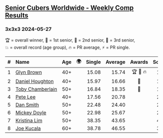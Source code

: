 <style>table {white-space: nowrap;}</style>
<link rel="stylesheet" type="text/css" href="/scw-comp/css/flags.css" />

## [Senior Cubers Worldwide - Weekly Comp Results](/scw-comp/results/)
### 3x3x3 2024-05-27

<span style="white-space: nowrap;">🏆 = overall winner</span>, <span style="white-space: nowrap;">🥇 = 1st senior</span>, <span style="white-space: nowrap;">🥈 = 2nd senior</span>, <span style="white-space: nowrap;">🥉 = 3rd senior</span>, <span style="white-space: nowrap;">💥 = overall record (age group)</span>, <span style="white-space: nowrap;">🔥 = PR average</span>, <span style="white-space: nowrap;">⚡ = PR single</span>.

| # | Name | Age | 🌍 | Single | Average | Awards | Solve 1 | Solve 2 | Solve 3 | Solve 4 | Solve 5 | Video |
| :--: | :-- | :--: | :--: | --: | --: | :--: | --: | --: | --: | --: | --: | :-- |
| 1 | [Glyn Brown](../../persons/glyn_brown/333.md) | 40+ | <i class="flag flag-GB" /> | 15.08 | 15.74 | 🏆 🥇 🔥 | 19.09 | 15.37 | 15.08 | 16.73 | 15.13 | [Desktop](https://www.facebook.com/events/838099921518555/permalink/845938967401317) / [Mobile](https://m.facebook.com/events/838099921518555?view=permalink&id=845938967401317) |
| 2 | [Daniel Houghton](../../persons/daniel_houghton/333.md) | 40+ | <i class="flag flag-CH" /> | 15.97 | 16.66 | 🥈 | 16.23 | 17.86 | 15.97 | 16.44 | 17.32 | [Desktop](https://www.facebook.com/events/838099921518555/permalink/845914530737094) / [Mobile](https://m.facebook.com/events/838099921518555?view=permalink&id=845914530737094) |
| 3 | [Toby Chamberlain](../../persons/toby_chamberlain/333.md) | 50+ | <i class="flag flag-AU" /> | 16.84 | 18.35 | 🥉 | 18.76 | 17.53 | 18.75 | 21.33 | 16.84 | [Desktop](https://www.facebook.com/events/838099921518555/permalink/846199237375290) / [Mobile](https://m.facebook.com/events/838099921518555?view=permalink&id=846199237375290) |
| 4 | [Pete Lee](../../persons/pete_lee/333.md) | 40+ | <i class="flag flag-GB" /> | 17.56 | 20.78 |  | 23.06 | 20.90 | 17.56 | 18.39 | 27.56 | [Desktop](https://www.facebook.com/events/838099921518555/permalink/842974374364443) / [Mobile](https://m.facebook.com/events/838099921518555?view=permalink&id=842974374364443) |
| 5 | [Dan Smith](../../persons/dan_smith/333.md) | 50+ | <i class="flag flag-US" /> | 22.48 | 24.40 |  | 26.62 | 23.53 | 25.13 | 22.48 | 24.54 | [Desktop](https://www.facebook.com/events/838099921518555/permalink/843653377629876) / [Mobile](https://m.facebook.com/events/838099921518555?view=permalink&id=843653377629876) |
| 6 | [Mickey Doyle](../../persons/mickey_doyle/333.md) | 50+ | <i class="flag flag-US" /> | 22.98 | 25.67 |  | 27.87 | 22.98 | 25.60 | 25.00 | 26.42 | [Desktop](https://www.facebook.com/events/838099921518555/permalink/845704497424764) / [Mobile](https://m.facebook.com/events/838099921518555?view=permalink&id=845704497424764) |
| 7 | [Kristina Lim](../../persons/kristina_lim/333.md) | 50+ | <i class="flag flag-US" /> | 38.35 | 43.65 |  | 46.88 | 38.35 | 39.97 | 46.52 | 44.45 | [Desktop](https://www.facebook.com/1045330593/videos/1651039568979113) / [Mobile](https://m.facebook.com/1045330593/videos/1651039568979113) |
| 8 | [Joe Kucala](../../persons/joe_kucala/333.md) | 60+ | <i class="flag flag-US" /> | 38.78 | 46.55 |  | 38.78 | 47.06 | 45.52 | 51.54 | 47.06 | [Desktop](https://www.facebook.com/events/838099921518555/permalink/842776991050848) / [Mobile](https://m.facebook.com/events/838099921518555?view=permalink&id=842776991050848) |

<!-- Global site tag (gtag.js) - Google Analytics -->
<script async src="https://www.googletagmanager.com/gtag/js?id=UA-86348435-3"></script>
<script>window.dataLayer = window.dataLayer || []; function gtag() {dataLayer.push(arguments);} gtag('js', new Date()); gtag('config', 'UA-86348435-3');</script>
